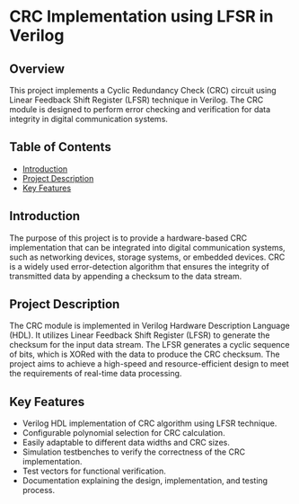 # CRC Implementation using LFSR in Verilog

## Overview
This project implements a Cyclic Redundancy Check (CRC) circuit using Linear Feedback Shift Register (LFSR) technique in Verilog. The CRC module is designed to perform error checking and verification for data integrity in digital communication systems.

## Table of Contents
- [Introduction](#introduction)
- [Project Description](#project-description)
- [Key Features](#key-features)


## Introduction
The purpose of this project is to provide a hardware-based CRC implementation that can be integrated into digital communication systems, such as networking devices, storage systems, or embedded devices. CRC is a widely used error-detection algorithm that ensures the integrity of transmitted data by appending a checksum to the data stream.

## Project Description
The CRC module is implemented in Verilog Hardware Description Language (HDL). It utilizes Linear Feedback Shift Register (LFSR) to generate the checksum for the input data stream. The LFSR generates a cyclic sequence of bits, which is XORed with the data to produce the CRC checksum. The project aims to achieve a high-speed and resource-efficient design to meet the requirements of real-time data processing.

## Key Features
- Verilog HDL implementation of CRC algorithm using LFSR technique.
- Configurable polynomial selection for CRC calculation.
- Easily adaptable to different data widths and CRC sizes.
- Simulation testbenches to verify the correctness of the CRC implementation.
- Test vectors for functional verification.
- Documentation explaining the design, implementation, and testing process.

